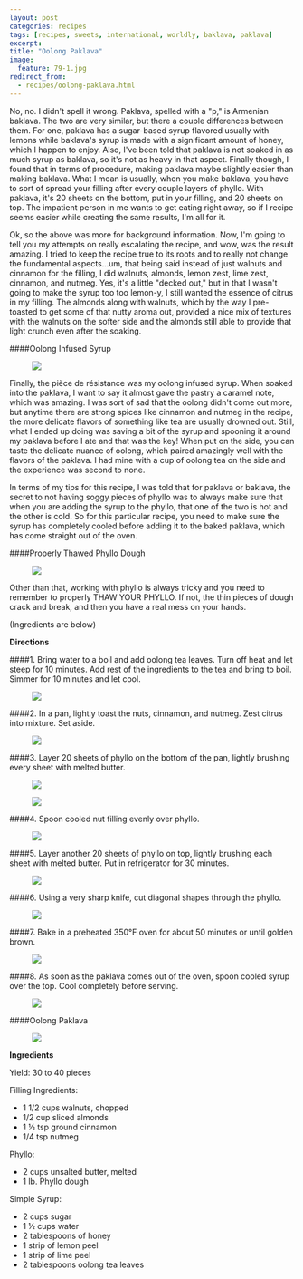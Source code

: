 ```yaml
---
layout: post
categories: recipes
tags: [recipes, sweets, international, worldly, baklava, paklava]
excerpt: 
title: "Oolong Paklava"
image:
  feature: 79-1.jpg
redirect_from: 
  - recipes/oolong-paklava.html
---
```


No, no.  I didn't spell it wrong.  Paklava, spelled with a "p," is Armenian baklava.  The two are very similar, but there a couple differences between them.  For one, paklava has a sugar-based syrup flavored usually with lemons while baklava's syrup is made with a significant amount of honey, which I happen to enjoy.  Also, I've been told that paklava is not soaked in as much syrup as baklava, so it's not as heavy in that aspect.  Finally though, I found that in terms of procedure, making paklava maybe slightly easier than making baklava.  What I mean is usually, when you make baklava, you have to sort of spread your filling after every couple layers of phyllo.  With paklava, it's 20 sheets on the bottom, put in your filling, and 20 sheets on top.  The impatient person in me wants to get eating right away, so if I recipe seems easier while creating the same results, I'm all for it.

Ok, so the above was more for background information.  Now, I'm going to tell you my attempts on really escalating the recipe, and wow, was the result amazing.  I tried to keep the recipe true to its roots and to really not change the fundamental aspects...um, that being said instead of just walnuts and cinnamon for the filling, I did walnuts, almonds, lemon zest, lime zest, cinnamon, and nutmeg.  Yes, it's a little "decked out," but in that I wasn't going to make the syrup too too lemon-y, I still wanted the essence of citrus in my filling.  The almonds along with walnuts, which by the way I pre-toasted to get some of that nutty aroma out, provided a nice mix of textures with the walnuts on the softer side and the almonds still able to provide that light crunch even after the soaking.  

####Oolong Infused Syrup
<figure> <img src='/images/79-2.jpg'> </figure>

Finally, the pièce de résistance was my oolong infused syrup.  When soaked into the paklava, I want to say it almost gave the pastry a caramel note, which was amazing.  I was sort of sad that the oolong didn't come out more, but anytime there are strong spices like cinnamon and nutmeg in the recipe, the more delicate flavors of something like tea are usually drowned out.  Still, what I ended up doing was saving a bit of the syrup and spooning it around my paklava before I ate and that was the key!  When put on the side, you can taste the delicate nuance of oolong, which paired amazingly well with the flavors of the paklava.  I had mine with a cup of oolong tea on the side and the experience was second to none.

In terms of my tips for this recipe, I was told that for paklava or baklava, the secret to not having soggy pieces of phyllo was to always make sure that when you are adding the syrup to the phyllo, that one of the two is hot and the other is cold.  So for this particular recipe, you need to make sure the syrup has completely cooled before adding it to the baked paklava, which has come straight out of the oven.

####Properly Thawed Phyllo Dough
<figure> <img src='/images/79-4.jpg'> </figure>

Other than that, working with phyllo is always tricky and you need to remember to properly THAW YOUR PHYLLO.  If not, the thin pieces of dough crack and break, and then you have a real mess on your hands.  

(Ingredients are below)

**Directions**

####1. Bring water to a boil and add oolong tea leaves.  Turn off heat and let steep for 10 minutes. Add rest of the ingredients to the tea and bring to boil.  Simmer for 10 minutes and let cool.
<figure> <img src='/images/79-2.jpg'> </figure>

####2. In a pan, lightly toast the nuts, cinnamon, and nutmeg.  Zest citrus into mixture.  Set aside. 
<figure> <img src='/images/79-3.jpg'> </figure>

####3. Layer 20 sheets of phyllo on the bottom of the pan, lightly brushing every sheet with melted butter.
<figure> <img src='/images/79-5.jpg'> </figure>

<figure> <img src='/images/79-6.jpg'> </figure>

####4. Spoon cooled nut filling evenly over phyllo.
<figure> <img src='/images/79-7.jpg'> </figure>

####5. Layer another 20 sheets of phyllo on top, lightly brushing each sheet with melted butter.  Put in refrigerator for 30 minutes.
<figure> <img src='/images/79-8.jpg'> </figure>

####6. Using a very sharp knife, cut diagonal shapes through the phyllo.
<figure> <img src='/images/79-9.jpg'> </figure>

####7. Bake in a preheated 350°F oven for about 50 minutes or until golden brown.
<figure> <img src='/images/79-10.jpg'> </figure>

####8. As soon as the paklava comes out of the oven, spoon cooled syrup over the top. Cool completely before serving.
<figure> <img src='/images/79-11.jpg'> </figure>

####Oolong Paklava
<figure> <img src='/images/79-12.jpg'> </figure>
<section class='recipe'>
<p><strong>Ingredients</strong></p>

<p>Yield: 30 to 40 pieces</p>

<p>Filling Ingredients:</p>

<ul><li>1 1/2 cups walnuts, chopped</li><li>1/2 cup sliced almonds</li><li>1 ½ tsp ground cinnamon</li><li>1/4 tsp nutmeg</li></ul>

<p>Phyllo:</p>

<ul><li>2 cups unsalted butter, melted</li><li>1 lb. Phyllo dough</li></ul>

<p>Simple Syrup:</p>

<ul><li>2 cups sugar</li><li>1 ½ cups water</li><li>2 tablespoons of honey</li><li>1 strip of lemon peel</li><li>1 strip of lime peel</li><li>2 tablespoons oolong tea leaves</li></ul></section>